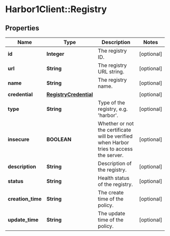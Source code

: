 # Harbor1Client::Registry

## Properties
Name | Type | Description | Notes
------------ | ------------- | ------------- | -------------
**id** | **Integer** | The registry ID. | [optional] 
**url** | **String** | The registry URL string. | [optional] 
**name** | **String** | The registry name. | [optional] 
**credential** | [**RegistryCredential**](RegistryCredential.md) |  | [optional] 
**type** | **String** | Type of the registry, e.g. &#39;harbor&#39;. | [optional] 
**insecure** | **BOOLEAN** | Whether or not the certificate will be verified when Harbor tries to access the server. | [optional] 
**description** | **String** | Description of the registry. | [optional] 
**status** | **String** | Health status of the registry. | [optional] 
**creation_time** | **String** | The create time of the policy. | [optional] 
**update_time** | **String** | The update time of the policy. | [optional] 


